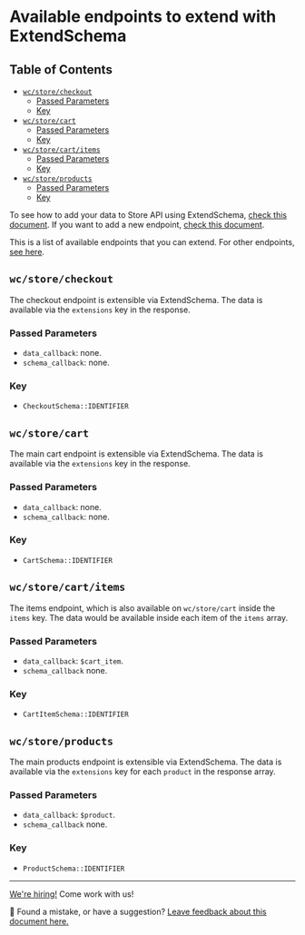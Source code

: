 # Available endpoints to extend with ExtendSchema <!-- omit in toc -->

## Table of Contents <!-- omit in toc -->

- [`wc/store/checkout`](#wcstorecheckout)
    - [Passed Parameters](#passed-parameters)
    - [Key](#key)
- [`wc/store/cart`](#wcstorecart)
    - [Passed Parameters](#passed-parameters-1)
    - [Key](#key-1)
- [`wc/store/cart/items`](#wcstorecartitems)
    - [Passed Parameters](#passed-parameters-2)
    - [Key](#key-2)
- [`wc/store/products`](#wcstoreproducts)
    - [Passed Parameters](#passed-parameters-3)
    - [Key](#key-3)

To see how to add your data to Store API using ExtendSchema, [check this document](./extend-rest-api-add-data.md). If you want to add a new endpoint, [check this document](./extend-rest-api-new-endpoint.md).

This is a list of available endpoints that you can extend. For other endpoints, [see here](./../../../../src/StoreApi/README.md).

## `wc/store/checkout`

The checkout endpoint is extensible via ExtendSchema. The data is available via the `extensions` key in the response.

### Passed Parameters

-   `data_callback`: none.
-   `schema_callback`: none.

### Key

-   `CheckoutSchema::IDENTIFIER`

## `wc/store/cart`

The main cart endpoint is extensible via ExtendSchema. The data is available via the `extensions` key in the response.

### Passed Parameters

-   `data_callback`: none.
-   `schema_callback`: none.

### Key

-   `CartSchema::IDENTIFIER`

## `wc/store/cart/items`

The items endpoint, which is also available on `wc/store/cart` inside the `items` key. The data would be available inside each item of the `items` array.

### Passed Parameters

-   `data_callback`: `$cart_item`.
-   `schema_callback` none.

### Key

-   `CartItemSchema::IDENTIFIER`

## `wc/store/products`

The main products endpoint is extensible via ExtendSchema. The data is available via the `extensions` key for each `product` in the response array.

### Passed Parameters

-   `data_callback`: `$product`.
-   `schema_callback` none.

### Key

-   `ProductSchema::IDENTIFIER`

<!-- FEEDBACK -->

---

[We're hiring!](https://woocommerce.com/careers/) Come work with us!

🐞 Found a mistake, or have a suggestion? [Leave feedback about this document here.](https://github.com/woocommerce/woocommerce-blocks/issues/new?assignees=&labels=type%3A+documentation&template=--doc-feedback.md&title=Feedback%20on%20./docs/third-party-developers/extensibility/rest-api/available-endpoints-to-extend.md)

<!-- /FEEDBACK -->
